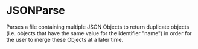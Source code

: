 # JSONParse
Parses a file containing multiple JSON Objects to return duplicate objects (i.e. objects that have the same value for the identifier "name") in order for the user to merge these Objects at a later time.
